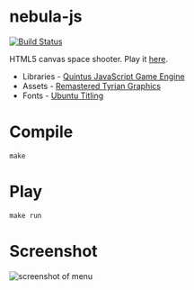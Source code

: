nebula-js
=========

[![Build Status](https://codebuild.us-east-1.amazonaws.com/badges?uuid=eyJlbmNyeXB0ZWREYXRhIjoiK0VaSk1GNTVOMHhrU0FZV2grVVNZWjJyejJnOVBabEhQRUFSdTQzVzU5aFc4R1BIcFhPckxCTS8zNWR3RzVQSXhvZmNsM2JsdklEZlpMYmhzc0lJakVvPSIsIml2UGFyYW1ldGVyU3BlYyI6IllWMnJzRXdkZzJtTVBWeTQiLCJtYXRlcmlhbFNldFNlcmlhbCI6MX0%3D&branch=master)](https://console.aws.amazon.com/codesuite/codebuild/projects/github-nebula/history)

HTML5 canvas space shooter. Play it [here](http://jamesmoriarty.github.io/nebula/).

- Libraries - [Quintus JavaScript Game Engine](http://html5quintus.com/)
- Assets - [Remastered Tyrian Graphics](http://www.lostgarden.com/2007/04/free-game-graphics-tyrian-ships-and.html)
- Fonts - [Ubuntu Titling](http://www.fontsquirrel.com/fonts/Ubuntu-Titling)

# Compile

```
make
```

# Play

```
make run
```

# Screenshot

![screenshot of menu](https://raw.github.com/jamesmoriarty/nebula-js/master/doc/screenshot-01.png)
